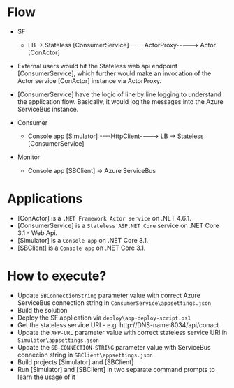 
# Flow
- SF
	- LB -> Stateless [ConsumerService] -----ActorProxy-----> Actor [ConActor]

- External users would hit the Stateless web api endpoint [ConsumerService], which further would make an invocation of the Actor service [ConActor] instance via ActorProxy.

- [ConsumerService] have the logic of line by line logging to understand the application flow. Basically, it would log the messages into the Azure ServiceBus instance.

- Consumer
	- Console app [Simulator] ----HttpClient----> LB -> Stateless [ConsumerService]

- Monitor
	- Console app [SBClient] -> Azure ServiceBus
	
# Applications
- [ConActor] is a `.NET Framework Actor service` on .NET 4.6.1.
- [ConsumerService] is a `Stateless ASP.NET Core` service on .NET Core 3.1 - Web Api.
- [Simulator] is a `Console app` on .NET Core 3.1.
- [SBClient] is a `Console app` on .NET Core 3.1.
	
# How to execute?
- Update `SBConnectionString` parameter value with correct Azure ServiceBus connection string in  `ConsumerService\appsettings.json`
- Build the solution
- Deploy the SF application via `deploy\app-deploy-script.ps1`
- Get the stateless service URI - e.g. http://DNS-name:8034/api/conact
- Update the `APP-URL` parameter value with correct stateless service URI in `Simulator\appsettings.json`
- Update the `SB-CONNECTION-STRING` parameter value with ServiceBus connecion string in `SBClient\appsettings.json`
- Build projects [Simulator] and [SBClient]
- Run [Simulator] and [SBClient] in two separate command prompts to learn the usage of it

